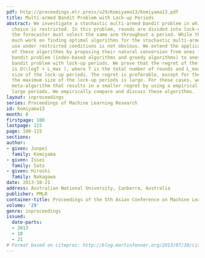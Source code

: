 ```yaml
---
pdf: http://proceedings.mlr.press/v29/Komiyama13/Komiyama13.pdf
title: Multi-armed Bandit Problem with Lock-up Periods
abstract: We investigate a stochastic multi-armed bandit problem in which the forecaster’s
  choice is restricted. In this problem, rounds are divided into lock-up periods and
  the forecaster must select the same arm throughout a period. While there has been
  much work on finding optimal algorithms for the stochastic multi-armed bandit problem,  their
  use under restricted conditions is not obvious. We extend the application ranges
  of these algorithms by proposing their natural conversion from ones for the stochastic
  bandit problem (index-based algorithms and greedy algorithms) to ones for the multi-armed
  bandit problem with lock-up periods. We prove that the regret of the converted algorithms
  is O(\logT + L_max ), where T is the total number of rounds and L_max is the maximum
  size of the lock-up periods. The regret is preferable, except for the case when
  the maximum size of the lock-up periods is large. For these cases, we propose a
  meta-algorithm that results in a smaller regret by using a empirical best arm for
  large periods. We empirically compare and discuss these algorithms.
layout: inproceedings
series: Proceedings of Machine Learning Research
id: Komiyama13
month: 0
firstpage: 100
lastpage: 115
page: 100-115
sections: 
author:
- given: Junpei
  family: Komiyama
- given: Issei
  family: Sato
- given: Hiroshi
  family: Nakagawa
date: 2013-10-21
address: Australian National University, Canberra, Australia
publisher: PMLR
container-title: Proceedings of the 5th Asian Conference on Machine Learning
volume: '29'
genre: inproceedings
issued:
  date-parts:
  - 2013
  - 10
  - 21
# Format based on citeproc: http://blog.martinfenner.org/2013/07/30/citeproc-yaml-for-bibliographies/
---
```

